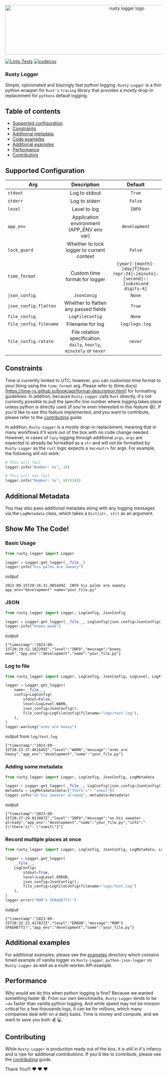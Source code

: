 
<p align="center">
  <a href="https://fastapi.tiangolo.com"><img src="https://github.com/thorrester/rusty-logger/blob/main/img/rusty-logger-logo.png?raw=true"  width="767" height="159" alt="rusty logger logo"/></a>
</p>


[![Lints-Tests](https://github.com/thorrester/rusty-logger/actions/workflows/lint-testing.yml/badge.svg?branch=main)](https://github.com/thorrester/rusty-logger/actions/workflows/lint-testing.yml)
[![codecov](https://codecov.io/gh/thorrester/rusty-logger/graph/badge.svg?token=RVDMQRUEHT)](https://codecov.io/gh/thorrester/rusty-logger)

### Rusty Logger

Simple, opinionated and blazingly fast python logging. `Rusty-Logger` is a thin python wrapper for `Rust's` `tracing` library that provides a *mostly* drop-in replacement for `pythons` default logging.


## Table of contents

- [Supported configuration](#supported-configuration)
- [Constraints](#constraints)
- [Additional metadata](#additional-metadata)
- [Code examples](#show-me-the-code)
- [Additional examples](#additional-examples)
- [Performance](#performance)
- [Contributing](#contributing)

## Supported Configuration

| Arg  | Description | Default |
| ------------- | :-------------:| :-------------: |
| `stdout`  | Log to stdout  | `True` |
| `stderr`  | Log to stderr  | `False` |
| `level`  | Level to log  | `INFO` |
| `app_env`  | Application environment (APP_ENV env var)  | `development` |
| `lock_guard`  | Whether to lock logger to current context  | `False` |
| `time_format` | Custom time format for logger | `[year]-[month]-[day]T[hour repr:24]:[minute]:[second]::[subsecond digits:4]` |
| `json_config`  | `JsonConig`  | `None` |
| `json_config.flatten`  | Whether to flatten any passed fields  | `True` |
| `file_config`  | `LogFileConfig`  | `None` |
| `file_config.filename`  | Filename for log  | `log/logs.log` |
| `file_config.rotate`  | File rotation specification. `daily`, `hourly`, `minutely` or `never`  | `never` |

## Constraints

Time is currently limited to UTC; however, you can customize time format to your liking using the `time_format` arg. Please refer to (time docs)[https://time-rs.github.io/book/api/format-description.html] for formatting guidelines. In addition, because `Rusty-Logger` calls `Rust` directly, it's not currently possible to pull the specific line number where logging takes place unless python is directly used (if you're even interested in this feature :smile:). If you'd like to see this feature implemented, and you want to contribute, please refer to the [contributing](https://github.com/thorrester/rusty-logger/blob/main/CONTRIBUTING.md) guide.

In addition, `Rusty-Logger` is a *mostly* drop-in replacement, meaning that in many workflows it'll work out of the box with no code change needed. However, in cases of `lazy` logging through additional `args`, `args` are expected to already be formatted as a `str` and will not be formatted by `Rusty-Logger` as the `rust` logic expects a `Vec<&str>` for args. For example, the following will not work:

```python
# This will fail
logger.info("Number: %s", 10)

# This will not fail
logger.info("Number: %s", str(10))
```

## Additional Metadata

You may also pass additional metadata along with any logging messages via the `LogMetadata` class, which takes a `Dict[str, str]` as an argument. 

## Show Me The Code!

### Basic Usage

```python
from rusty_logger import Logger

logger = Logger.get_logger(__file__)
logger.info("his palms are sweaty")
```

output
```shell
2023-09-15T20:16:31.985449Z  INFO his palms are sweaty app_env="development" name="your_file.py"
``` 

### JSON

```python
from rusty_logger import Logger, LogConfig, JsonConfig

logger = Logger.get_logger(__file__, LogConfig(json_config=JsonConfig()))
logger.info("knees weak")
```

output
```shell
{"timestamp":"2023-09-15T20:19:52.182299Z","level":"INFO","message":"knees weak","app_env":"development","name":"your_file.py"}
```

### Log to file

```python
from rusty_logger import Logger, LogConfig, JsonConfig, LogLevel, LogFileConfig

logger = Logger.get_logger(
    name=__file__,
    config=LogConfig(
        stdout=False,
        level=LogLevel.WARN,
        json_config=JsonConfig(),
        file_config=LogFileConfig(filename="logs/test.log"),
    ),
)
logger.warning("arms are heavy")
```

output from `log/test.log`
```shell
{"timestamp":"2023-09-15T20:23:37.461645Z","level":"WARN","message":"arms are heavy","app_env":"development","name":"your_file.py"}
```

### Adding some metadata

```python
from rusty_logger import Logger, LogConfig, JsonConfig, LogMetadata

logger = Logger.get_logger(__file__, LogConfig(json_config=JsonConfig()))
metadata = LogMetadata(data={"there's": "vomit"})
logger.info("on his sweater already", metadata=metadata)
```

output
```shell
{"timestamp":"2023-09-15T20:27:29.013887Z","level":"INFO","message":"on his sweater already","app_env":"development","name":"your_file.py","info":"{\"there's\": \"vomit\"}"}
```

### Record multiple places at once

```python
from rusty_logger import Logger, LogConfig, JsonConfig, LogMetadata, LogLevel, LogFileConfig

logger = Logger.get_logger(
    __file__,
    LogConfig(
        stdout=True,
        level=LogLevel.ERROR,
        json_config=JsonConfig(),
        file_config=LogFileConfig(filename="logs/test.log")
    ),
)
logger.error("MOM'S SPAGHETTI!")
```

output
```shell
{"timestamp":"2023-09-15T20:32:23.417027Z","level":"ERROR","message":"MOM'S SPAGHETTI!","app_env":"development","name":"your_file.py"}
```
## Additional examples

For additional examples, please see the [examples](https://github.com/thorrester/rusty-logger/tree/main/examples) directory which contains timed example of vanilla logger vs `Rusty-Logger`, `python-json-logger` vs `Rusty-Logger` as well as a multi-worker API example.

## Performance
Why would we do this when python logging is fine? Because we wanted something faster :smile:. From our own benchmarks, `Rusty-Logger` tends to be ~`4x` faster than vanilla python logging. And while speed may not be mission critical for a few thousands logs, it can be for millions, which many companies deal with on a daily basis. Time is money and compute, and we want to save you both :moneybag: :computer:.

## Contributing
While `Rusty-Logger` is production ready out of the box, it is still in it's infancy and is ripe for additional contributions. If you'd like to contribute, please see the [contributing](https://github.com/thorrester/rusty-logger/blob/main/CONTRIBUTING.md) guide.


Thank You!!! :heart: :heart: :heart: